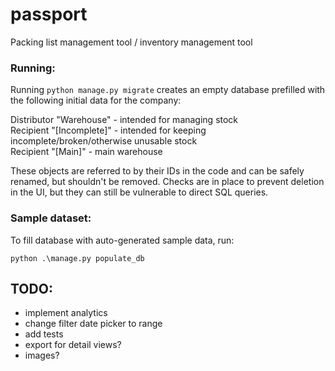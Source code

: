 # passport
Packing list management tool / inventory management tool

### Running:
Running `python manage.py migrate` creates an empty database prefilled with the following initial data for the company:

Distributor "Warehouse" - intended for managing stock\
Recipient "[Incomplete]" - intended for keeping incomplete/broken/otherwise unusable stock\
Recipient "[Main]" - main warehouse

These objects are referred to by their IDs in the code and can be safely renamed, but shouldn't be removed. Checks are in place to prevent deletion in the UI, but they can still be vulnerable to direct SQL queries.

### Sample dataset:
To fill database with auto-generated sample data, run:

`python .\manage.py populate_db`

## TODO:
* implement analytics
* change filter date picker to range
* add tests
* export for detail views?
* images?